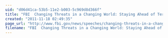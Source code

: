 ```yaml
---
uid: "d06d41ca-53b5-11e2-b003-5c969d8d366f"
title: "FBI  Changing Threats in a Changing World: Staying Ahead of Terrorists, Spies, and Hackers"
created: "2011-11-18 02:49:35"
page_url: "http://www.fbi.gov/news/speeches/changing-threats-in-a-changing-world-staying-ahead-of-terrorists-spies-and-hackers"
filename: "FBI  Changing Threats in a Changing World: Staying Ahead of Terrorists, Spies, and Hackers.html"
---
```

